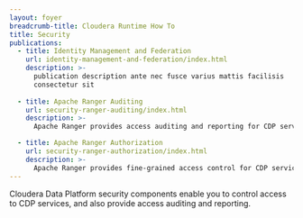 ```yaml
---
layout: foyer
breadcrumb-title: Cloudera Runtime How To
title: Security
publications:
  - title: Identity Management and Federation
    url: identity-management-and-federation/index.html
    description: >-
      publication description ante nec fusce varius mattis facilisis
      consectetur sit
      
  - title: Apache Ranger Auditing
    url: security-ranger-auditing/index.html
    description: >-
      Apache Ranger provides access auditing and reporting for CDP services. 

  - title: Apache Ranger Authorization
    url: security-ranger-authorization/index.html
    description: >-
      Apache Ranger provides fine-grained access control for CDP services.       
---
```

Cloudera Data Platform security components enable you to control access to CDP services, and also provide access auditing and reporting. 
